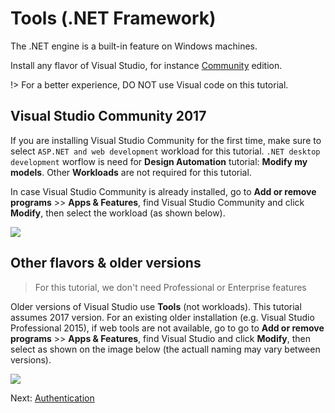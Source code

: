 # Tools (.NET Framework)

The .NET engine is a built-in feature on Windows machines. 

Install any flavor of Visual Studio, for instance [Community](https://www.visualstudio.com/vs/community) edition. 

!> For a better experience, DO NOT use Visual code on this tutorial.

## Visual Studio Community 2017

If you are installing Visual Studio Community for the first time, make sure to select `ASP.NET and web development` workload for this tutorial. `.NET desktop development` worflow is need for **Design Automation** tutorial: **Modify my models**. Other **Workloads** are not required for this tutorial.

In case Visual Studio Community is already installed, go to **Add or remove programs** >> **Apps & Features**, find Visual Studio Community and click **Modify**, then select the workload (as shown below). 

![](_media/net/install_webcomponents.png)

## Other flavors & older versions

> For this tutorial, we don't need Professional or Enterprise features

Older versions of Visual Studio use **Tools** (not workloads). This tutorial assumes 2017 version. For an existing older installation (e.g. Visual Studio Professional 2015), if web tools are not available, go to go to **Add or remove programs** >> **Apps & Features**, find Visual Studio and click **Modify**, then select as shown on the image below (the actuall naming may vary between versions).

![](_media/net/enable_webcomponents.png)

Next: [Authentication](oauth/)